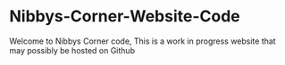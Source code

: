 # Nibbys-Corner-Website-Code
Welcome to Nibbys Corner code, This is a work in progress website that may possibly be hosted on Github
